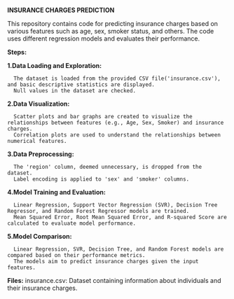 **INSURANCE CHARGES PREDICTION**

This repository contains code for predicting insurance charges based on various features such as age, sex, smoker status, and others. The code uses different regression models and evaluates their performance.

**Steps:**

**1.Data Loading and Exploration:**

      The dataset is loaded from the provided CSV file('insurance.csv'), and basic descriptive statistics are displayed.
      Null values in the dataset are checked.

**2.Data Visualization:**

      Scatter plots and bar graphs are created to visualize the relationships between features (e.g., Age, Sex, Smoker) and insurance charges.
      Correlation plots are used to understand the relationships between numerical features.

**3.Data Preprocessing:**

      The 'region' column, deemed unnecessary, is dropped from the dataset.
      Label encoding is applied to 'sex' and 'smoker' columns.

**4.Model Training and Evaluation:**

      Linear Regression, Support Vector Regression (SVR), Decision Tree Regressor, and Random Forest Regressor models are trained.
      Mean Squared Error, Root Mean Squared Error, and R-squared Score are calculated to evaluate model performance.

**5.Model Comparison:**

      Linear Regression, SVR, Decision Tree, and Random Forest models are compared based on their performance metrics.
      The models aim to predict insurance charges given the input features.

**Files:**
insurance.csv: Dataset containing information about individuals and their insurance charges.
